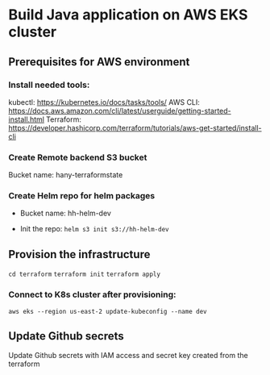# Build Java application on AWS EKS cluster 

## Prerequisites for AWS environment

### Install needed tools:

kubectl: https://kubernetes.io/docs/tasks/tools/
AWS CLI: https://docs.aws.amazon.com/cli/latest/userguide/getting-started-install.html
Terraform: https://developer.hashicorp.com/terraform/tutorials/aws-get-started/install-cli

### Create Remote backend S3 bucket 

Bucket name: hany-terraformstate

### Create Helm repo for helm packages

- Bucket name: hh-helm-dev 

- Init the repo: `helm s3 init s3://hh-helm-dev`

## Provision the infrastructure

`cd terraform`
`terraform init`
`terraform apply`

### Connect to K8s cluster after provisioning:

`aws eks --region us-east-2 update-kubeconfig --name dev`


## Update Github secrets

Update Github secrets with IAM access and secret key created from the terraform